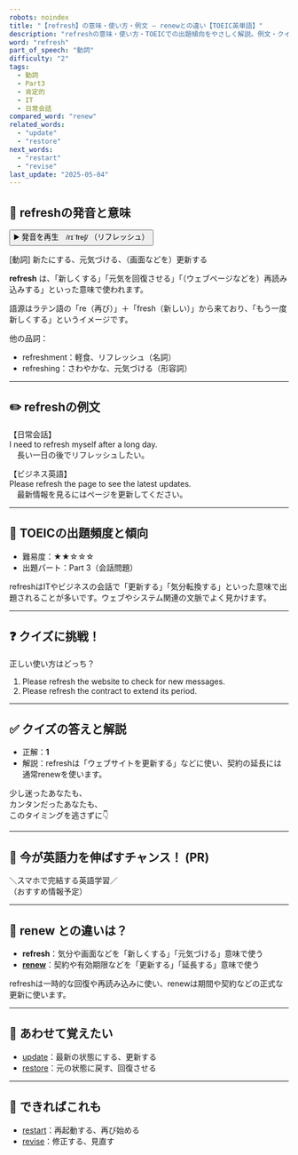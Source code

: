 ```yaml
---
robots: noindex
title: "【refresh】の意味・使い方・例文 ― renewとの違い【TOEIC英単語】"
description: "refreshの意味・使い方・TOEICでの出題傾向をやさしく解説。例文・クイズ付きでrenewとの違いもわかりやすく学べます。"
word: "refresh"
part_of_speech: "動詞"
difficulty: "2"
tags:
  - 動詞
  - Part3
  - 肯定的
  - IT
  - 日常会話
compared_word: "renew"
related_words:
  - "update"
  - "restore"
next_words:
  - "restart"
  - "revise"
last_update: "2025-05-04"
---
```


## 🔰 refreshの発音と意味

<button class="play-audio" onclick="playTTS('refresh')">
  <span class="play-audio-main">
    ▶️ 発音を再生　/rɪˈfreʃ/
  </span>
  <span class="play-audio-sub">
    （リフレッシュ）
  </span>
</button>

[動詞] 新たにする、元気づける、（画面などを）更新する

**refresh** は、「新しくする」「元気を回復させる」「（ウェブページなどを）再読み込みする」といった意味で使われます。

語源はラテン語の「re（再び）」＋「fresh（新しい）」から来ており、「もう一度新しくする」というイメージです。

他の品詞：  
- refreshment：軽食、リフレッシュ（名詞）
- refreshing：さわやかな、元気づける（形容詞）

---

## ✏️ refreshの例文

【日常会話】  
I need to refresh myself after a long day.  
　長い一日の後でリフレッシュしたい。

【ビジネス英語】  
Please refresh the page to see the latest updates.  
　最新情報を見るにはページを更新してください。

---

## 🎯 TOEICの出題頻度と傾向

- 難易度：★★☆☆☆
- 出題パート：Part 3（会話問題）

refreshはITやビジネスの会話で「更新する」「気分転換する」といった意味で出題されることが多いです。ウェブやシステム関連の文脈でよく見かけます。

---

## ❓ クイズに挑戦！

正しい使い方はどっち？

1. Please refresh the website to check for new messages.  
2. Please refresh the contract to extend its period.

---

## ✅ クイズの答えと解説

- 正解：**1**
- 解説：refreshは「ウェブサイトを更新する」などに使い、契約の延長には通常renewを使います。

少し迷ったあなたも、  
カンタンだったあなたも、  
このタイミングを逃さずに👇️

---

## 🚀 今が英語力を伸ばすチャンス！ (PR)

<div class="info-center">
＼スマホで完結する英語学習／<br>  
（おすすめ情報予定）
</div>

---

## 🤔  renew との違いは？

- **refresh**：気分や画面などを「新しくする」「元気づける」意味で使う
- **[renew](/word/renew)**：契約や有効期限などを「更新する」「延長する」意味で使う

refreshは一時的な回復や再読み込みに使い、renewは期間や契約などの正式な更新に使います。

---

## 🧩 あわせて覚えたい

- [update](/word/update)：最新の状態にする、更新する
- [restore](/word/restore)：元の状態に戻す、回復させる

---

## 📖 できればこれも

- [restart](/word/restart)：再起動する、再び始める
- [revise](/word/revise)：修正する、見直す

<!-- cvid: aid09_bid47 -->
